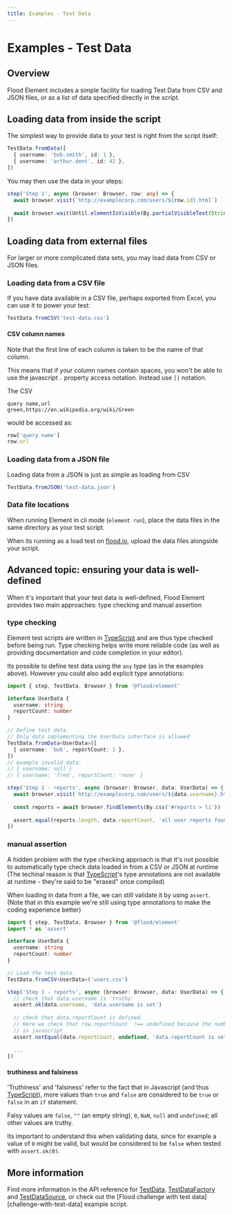 ```yaml
---
title: Examples - Test Data
---
```


# Examples - Test Data

## Overview

Flood Element includes a simple facility for loading Test Data from CSV and JSON files, or as a list of data specified directly in the script.

## Loading data from inside the script

The simplest way to provide data to your test is right from the script itself:

```typescript
TestData.fromData([
  { username: 'bob.smith', id: 1 },
  { username: 'arthur.dent', id: 42 },
])
```

You may then use the data in your steps:

```typescript
step('Step 1', async (browser: Browser, row: any) => {
  await browser.visit(`http://examplecorp.com/users/${row.id}.html`)
  
  await browser.wait(Until.elementIsVisible(By.partialVisibleText(String(row.id))))
})
```

## Loading data from external files

For larger or more complicated data sets, you may load data from CSV or JSON files.


### Loading data from a CSV file

If you have data available in a CSV file, perhaps exported from Excel, you can use it to power your test:

```typescript
TestData.fromCSV('test-data.csv')
```

#### CSV column names

Note that the first line of each column is taken to be the name of that column.

This means that if your column names contain spaces, you won't be able to use the javascript `.` property access notation.
Instead use `[]` notation.

The CSV

```csv
query name,url
green,https://en.wikipedia.org/wiki/Green
```

would be accessed as:

```typescript
row['query name']
row.url
```

### Loading data from a JSON file

Loading data from a JSON is just as simple as loading from CSV

```typescript
TestData.fromJSON('test-data.json')
```

### Data file locations

When running Element in cli mode (`element run`), place the data files in the same directory as your test script.

When its running as a load test on [flood.io](https://flood.io), upload the data files alongside your script.

## Advanced topic: ensuring your data is well-defined

When it's important that your test data is well-defined, Flood Element provides two main approaches: type checking and manual assertion

### type checking

Element test scripts are written in [TypeScript] and are thus type checked before being run. Type checking helps write more reliable code (as well as providing documentation and code completion in your editor).

Its possible to define test data using the `any` type (as in the examples above). However you could also add explicit type annotations:

```typescript
import { step, TestData, Browser } from '@flood/element'

interface UserData {
  username: string
  reportCount: number
}

// Define test data.
// Only data implementing the UserData interface is allowed
TestData.fromData<UserData>([
  { username: 'bob', reportCount: 1 },
])
// example invalid data:
// { username: null }
// { username: 'fred', reportCount: 'none' }

step('Step 1 - reports', async (browser: Browser, data: UserData) => {
  await browser.visit(`http://examplecorp.com/users/${data.username}.html`)
  
  const reports = await browser.findElements(By.css('#reports > li'))
  
  assert.equal(reports.length, data.reportCount, 'all user reports found')
})
```

### manual assertion
A hidden problem with the type checking approach is that it's not possible to automatically type check data loaded in from a CSV or JSON at runtime (The techinal reason is that [TypeScript]'s type annotations are not available at runtime - they're said to be "erased" once compiled)

When loading in data from a file, we can still validate it by using `assert`. (Note that in this example we're still using type annotations to make the coding experience better)

```typescript
import { step, TestData, Browser } from '@flood/element'
import * as 'assert'

interface UserData {
  username: string
  reportCount: number
}

// Load the test data.
TestData.fromCSV<UserData>('users.csv')

step('Step 1 - reports', async (browser: Browser, data: UserData) => {
  // check that data.username is 'truthy'
  assert.ok(data.username, 'data.username is set')
  
  // check that data.reportCount is defined. 
  // Here we check that row.reportCount  !== undefined because the number 0 is considered to be 'falsy'
  // in javascript
  assert.notEqual(data.reportCount, undefined, 'data.reportCount is set')
  
  ...
})
```

#### truthiness and falsiness

'Truthiness' and 'falsiness' refer to the fact that in Javascript (and thus [TypeScript]), more values than `true` and `false` are considered to be `true` or `false` in an `if` statement.

Falsy values are `false`, `""` (an empty string), `0`, `NaN`, `null` and `undefined`; all other values are truthy.

Its important to understand this when validating data, since for example a value of `0` might be valid, but would be considered to be `false` when tested with `assert.ok(0)`.

## More information

Find more information in the API reference for [TestData], [TestDataFactory] and [TestDataSource], or check out the [Flood challenge with test data][challenge-with-test-data] example script.

[TypeScript]: https://www.typescriptlang.org/
<!-- suffix -->

[TypeScript]: https://www.typescriptlang.org/
[TestData]: ../../api/TestData.md#testdata
[TestDataFactory]: ../../api/TestData.md#testdatafactory
[TestDataSource]: ../../api/TestData.md#testdatasource